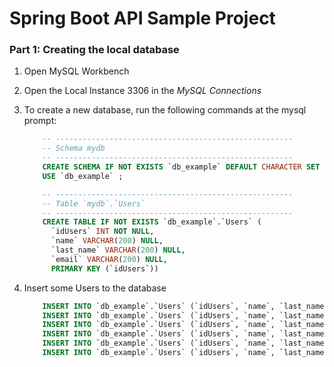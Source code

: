 # Spring Boot API Sample Project

### Part 1: Creating the local database

1. Open MySQL Workbench

2. Open the Local Instance 3306 in the *MySQL Connections*

3. To create a new database, run the following commands at the mysql prompt:
    ```sql
        -- -----------------------------------------------------
        -- Schema mydb
        -- -----------------------------------------------------
        CREATE SCHEMA IF NOT EXISTS `db_example` DEFAULT CHARACTER SET utf8 ;
        USE `db_example` ;

        -- -----------------------------------------------------
        -- Table `mydb`.`Users`
        -- -----------------------------------------------------
        CREATE TABLE IF NOT EXISTS `db_example`.`Users` (
          `idUsers` INT NOT NULL,
          `name` VARCHAR(200) NULL,
          `last_name` VARCHAR(200) NULL,
          `email` VARCHAR(200) NULL,
          PRIMARY KEY (`idUsers`))
    ```
4. Insert some Users to the database
    ```sql
        INSERT INTO `db_example`.`Users` (`idUsers`, `name`, `last_name`, `email`) VALUES ('1', 'Debbie', 'Ly', 'debbie@generation.org');
        INSERT INTO `db_example`.`Users` (`idUsers`, `name`, `last_name`, `email`) VALUES ('2', 'Cleon', 'Grant', 'cleon@generation.org');
        INSERT INTO `db_example`.`Users` (`idUsers`, `name`, `last_name`, `email`) VALUES ('3', 'Carlos', 'Echeverry', 'carlos@generation.org');
        INSERT INTO `db_example`.`Users` (`idUsers`, `name`, `last_name`, `email`) VALUES ('4', 'Elise', 'Guimarães', 'elise@generation.org');
        INSERT INTO `db_example`.`Users` (`idUsers`, `name`, `last_name`, `email`) VALUES ('5', 'Ian', 'Munene', 'ian@generation.org');
        INSERT INTO `db_example`.`Users` (`idUsers`, `name`, `last_name`, `email`) VALUES ('6', 'Santiago', 'Carrillo', 'santiago@generation.org');
    ```

